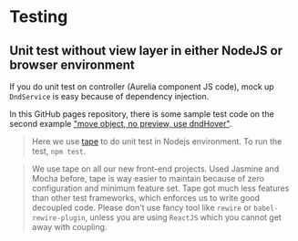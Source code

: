# Testing

## Unit test without view layer in either NodeJS or browser environment

If you do unit test on controller (Aurelia component JS code), mock up `DndService` is easy because of dependency injection.

In this GitHub pages repository, there is some sample test code on the second example ["move object, no preview, use dndHover"](#/simple-move-hover-no-preview).

> Here we use [tape](#/https://github.com/substack/tape) to do unit test in Nodejs environment. To run the test, `npm test`.

> We use tape on all our new front-end projects. Used Jasmine and Mocha before, tape is way easier to maintain because of zero configuration and minimum feature set. Tape got much less features than other test frameworks, which enforces us to write good decoupled code. Please don't use fancy tool like `rewire` or `babel-rewire-plugin`, unless you are using `ReactJS` which you cannot get away with coupling.
